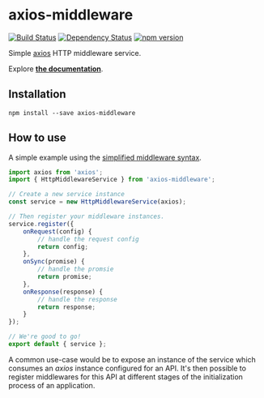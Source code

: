 # axios-middleware

[![Build Status](https://travis-ci.org/emileber/axios-middleware.svg?branch=master)](https://travis-ci.org/emileber/axios-middleware)
[![Dependency Status](https://beta.gemnasium.com/badges/github.com/emileber/axios-middleware.svg)](https://beta.gemnasium.com/projects/github.com/emileber/axios-middleware)
[![npm version](https://badge.fury.io/js/axios-middleware.svg)](https://www.npmjs.com/package/axios-middleware)

Simple [axios](https://github.com/axios/axios) HTTP middleware service.

Explore [**the documentation**](https://emileber.github.io/axios-middleware/).

## Installation

```
npm install --save axios-middleware
```

## How to use

A simple example using the [simplified middleware syntax](https://emileber.github.io/axios-middleware/#/simplified-syntax).

```javascript
import axios from 'axios';
import { HttpMiddlewareService } from 'axios-middleware';

// Create a new service instance
const service = new HttpMiddlewareService(axios);

// Then register your middleware instances.
service.register({
    onRequest(config) {
        // handle the request config
        return config;
    },
    onSync(promise) {
        // handle the promsie
        return promise;
    },
    onResponse(response) {
        // handle the response
        return response;
    }
});

// We're good to go!
export default { service };
```

A common use-case would be to expose an instance of the service which consumes an _axios_ instance configured for an API. It's then possible to register middlewares for this API at different stages of the initialization process of an application.

